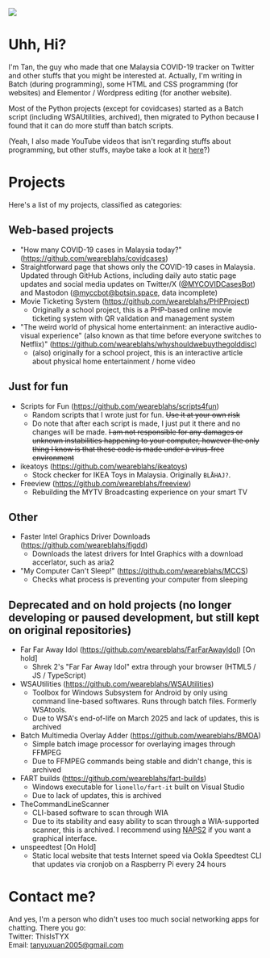 ![](https://github-profile-summary-cards.vercel.app/api/cards/profile-details?username=weareblahs&theme=monokai)

# Uhh, Hi?
I'm Tan, the guy who made that one Malaysia COVID-19 tracker on Twitter and other stuffs that you might be interested at. Actually, I'm writing in Batch (during programming), some HTML and CSS programming (for websites) and Elementor / Wordpress editing (for another website).

Most of the Python projects (except for covidcases) started as a Batch script (including WSAUtilities, archived), then migrated to Python because I found that it can do more stuff than batch scripts.
  
(Yeah, I also made YouTube videos that isn't regarding stuffs about programming, but other stuffs, maybe take a look at it [here](https://www.youtube.com/c/OogaChakaOogaOoga)?)  

# Projects
Here's a list of my projects, classified as categories:
## Web-based projects
 - "How many COVID-19 cases in Malaysia today?" (https://github.com/weareblahs/covidcases)
 - Straightforward page that shows only the COVID-19 cases in Malaysia. Updated through GitHub Actions, including daily auto static page updates and social media updates on Twitter/X ([@MYCOVIDCasesBot](https://twitter.com/MYCOVIDCasesBot)) and Mastodon ([@myccbot@botsin.space](https://botsin.space/@myccbot), data incomplete)
 - Movie Ticketing System (https://github.com/weareblahs/PHPProject)
   - Originally a school project, this is a PHP-based online movie ticketing system with QR validation and management system
 - "The weird world of physical home entertainment: an interactive audio-visual experience" (also known as that time before everyone switches to Netflix)" (https://github.com/weareblahs/whyshouldwebuythegolddisc)
   - (also) originally for a school project, this is an interactive article about physical home entertainment / home video

## Just for fun
 - Scripts for Fun (https://github.com/weareblahs/scripts4fun)
   - Random scripts that I wrote just for fun. ~~Use it at your own risk~~
   - Do note that after each script is made, I just put it there and no changes will be made. ~~I am not responsible for any damages or unknown instabilities happening to your computer, however the only thing I know is that these code is made under a virus-free environment~~
 - ikeatoys (https://github.com/weareblahs/ikeatoys)
   - Stock checker for IKEA Toys in Malaysia. Originally ``BLÅHAJ?``.
 - Freeview (https://github.com/weareblahs/freeview)
   - Rebuilding the MYTV Broadcasting experience on your smart TV
## Other
 - Faster Intel Graphics Driver Downloads (https://github.com/weareblahs/figdd)
   - Downloads the latest drivers for Intel Graphics with a download accerlator, such as aria2
 - "My Computer Can't Sleep!" (https://github.com/weareblahs/MCCS)
   - Checks what process is preventing your computer from sleeping

## Deprecated and on hold projects (no longer developing or paused development, but still kept on original repositories)
 - Far Far Away Idol (https://github.com/weareblahs/FarFarAwayIdol) [On hold]
   - Shrek 2's "Far Far Away Idol" extra through your browser (HTML5 / JS / TypeScript)
 - WSAUtilities (https://github.com/weareblahs/WSAUtilities)
   - Toolbox for Windows Subsystem for Android by only using command line-based softwares. Runs through batch files. Formerly WSAtools.
   - Due to WSA's end-of-life on March 2025 and lack of updates, this is archived
 - Batch Multimedia Overlay Adder (https://github.com/weareblahs/BMOA)
   - Simple batch image processor for overlaying images through FFMPEG
   - Due to FFMPEG commands being stable and didn't change, this is archived
 - FART builds (https://github.com/weareblahs/fart-builds)
   - Windows executable for ``lionello/fart-it`` built on Visual Studio
   - Due to lack of updates, this is archived
 - TheCommandLineScanner
   - CLI-based software to scan through WIA
   - Due to its stability and easy ability to scan through a WIA-supported scanner, this is archived. I recommend using [NAPS2](https://github.com/cyanfish/naps2/releases) if you want a graphical interface. 
 - unspeedtest [On Hold]
   - Static local website that tests Internet speed via Ookla Speedtest CLI that updates via cronjob on a Raspberry Pi every 24 hours

# Contact me?
And yes, I'm a person who didn't uses too much social networking apps for chatting. There you go:  
Twitter: ThisIsTYX  
Email: tanyuxuan2005@gmail.com
